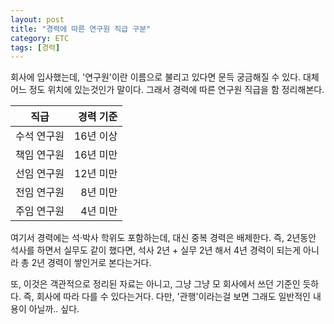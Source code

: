 ```yaml
---
layout: post
title: "경력에 따른 연구원 직급 구분"
category: ETC
tags: [경력]
---
```


회사에 입사했는데, '연구원'이란 이름으로 불리고 있다면 문득 궁금해질 수 있다.
대체 어느 정도 위치에 있는것인가 말이다.
그래서 경력에 따른 연구원 직급을 함 정리해본다.


직급        | 경력 기준
------------|----------:
수석 연구원 | 16년 이상
책임 연구원 | 16년 미만
선임 연구원 | 12년 미만
전임 연구원 |  8년 미만
주임 연구원 |  4년 미만


여기서 경력에는 석·박사 학위도 포함하는데, 대신 중복 경력은 배제한다.
즉, 2년동안 석사를 하면서 실무도 같이 했다면,
석사 2년 + 실무 2년 해서 4년 경력이 되는게 아니라 총 2년 경력이 쌓인거로 본다는거다.

또, 이것은 객관적으로 정리된 자료는 아니고, 그냥 그냥 모 회사에서 쓰던 기준인 듯하다.
즉, 회사에 따라 다를 수 있다는거다.
다만, '관행'이라는걸 보면 그래도 일반적인 내용이 아닐까.. 싶다.
